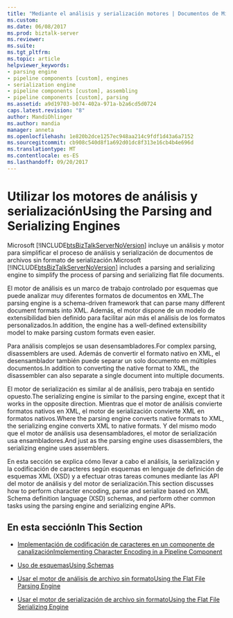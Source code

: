 ```yaml
---
title: "Mediante el análisis y serialización motores | Documentos de Microsoft"
ms.custom: 
ms.date: 06/08/2017
ms.prod: biztalk-server
ms.reviewer: 
ms.suite: 
ms.tgt_pltfrm: 
ms.topic: article
helpviewer_keywords:
- parsing engine
- pipeline components [custom], engines
- serialization engine
- pipeline components [custom], assembling
- pipeline components [custom], parsing
ms.assetid: a9d19703-b074-402a-971a-b2a6cd5d0724
caps.latest.revision: "8"
author: MandiOhlinger
ms.author: mandia
manager: anneta
ms.openlocfilehash: 1e820b2dce1257ec948aa214c9fdf1d43a6a7152
ms.sourcegitcommit: cb908c540d8f1a692d01dc8f313e16cb4b4e696d
ms.translationtype: MT
ms.contentlocale: es-ES
ms.lasthandoff: 09/20/2017
---
```

# <a name="using-the-parsing-and-serializing-engines"></a><span data-ttu-id="a7202-102">Utilizar los motores de análisis y serialización</span><span class="sxs-lookup"><span data-stu-id="a7202-102">Using the Parsing and Serializing Engines</span></span>
<span data-ttu-id="a7202-103">Microsoft [!INCLUDE[btsBizTalkServerNoVersion](../includes/btsbiztalkservernoversion-md.md)] incluye un análisis y motor para simplificar el proceso de análisis y serialización de documentos de archivos sin formato de serialización.</span><span class="sxs-lookup"><span data-stu-id="a7202-103">Microsoft [!INCLUDE[btsBizTalkServerNoVersion](../includes/btsbiztalkservernoversion-md.md)] includes a parsing and serializing engine to simplify the process of parsing and serializing flat file documents.</span></span>  
  
 <span data-ttu-id="a7202-104">El motor de análisis es un marco de trabajo controlado por esquemas que puede analizar muy diferentes formatos de documentos en XML.</span><span class="sxs-lookup"><span data-stu-id="a7202-104">The parsing engine is a schema-driven framework that can parse many different document formats into XML.</span></span> <span data-ttu-id="a7202-105">Además, el motor dispone de un modelo de extensibilidad bien definido para facilitar aún más el análisis de los formatos personalizados.</span><span class="sxs-lookup"><span data-stu-id="a7202-105">In addition, the engine has a well-defined extensibility model to make parsing custom formats even easier.</span></span>  
  
 <span data-ttu-id="a7202-106">Para análisis complejos se usan desensambladores.</span><span class="sxs-lookup"><span data-stu-id="a7202-106">For complex parsing, disassemblers are used.</span></span> <span data-ttu-id="a7202-107">Además de convertir el formato nativo en XML, el desensamblador también puede separar un solo documento en múltiples documentos.</span><span class="sxs-lookup"><span data-stu-id="a7202-107">In addition to converting the native format to XML, the disassembler can also separate a single document into multiple documents.</span></span>  
  
 <span data-ttu-id="a7202-108">El motor de serialización es similar al de análisis, pero trabaja en sentido opuesto.</span><span class="sxs-lookup"><span data-stu-id="a7202-108">The serializing engine is similar to the parsing engine, except that it works in the opposite direction.</span></span> <span data-ttu-id="a7202-109">Mientras que el motor de análisis convierte formatos nativos en XML, el motor de serialización convierte XML en formatos nativos.</span><span class="sxs-lookup"><span data-stu-id="a7202-109">Where the parsing engine converts native formats to XML, the serializing engine converts XML to native formats.</span></span> <span data-ttu-id="a7202-110">Y del mismo modo que el motor de análisis usa desensambladores, el motor de serialización usa ensambladores.</span><span class="sxs-lookup"><span data-stu-id="a7202-110">And just as the parsing engine uses disassemblers, the serializing engine uses assemblers.</span></span>  
  
 <span data-ttu-id="a7202-111">En esta sección se explica cómo llevar a cabo el análisis, la serialización y la codificación de caracteres según esquemas en lenguaje de definición de esquemas XML (XSD) y a efectuar otras tareas comunes mediante las API del motor de análisis y del motor de serialización.</span><span class="sxs-lookup"><span data-stu-id="a7202-111">This section discusses how to perform character encoding, parse and serialize based on XML Schema definition language (XSD) schemas, and perform other common tasks using the parsing engine and serializing engine APIs.</span></span>  
  
## <a name="in-this-section"></a><span data-ttu-id="a7202-112">En esta sección</span><span class="sxs-lookup"><span data-stu-id="a7202-112">In This Section</span></span>  
  
-   [<span data-ttu-id="a7202-113">Implementación de codificación de caracteres en un componente de canalización</span><span class="sxs-lookup"><span data-stu-id="a7202-113">Implementing Character Encoding in a Pipeline Component</span></span>](../core/implementing-character-encoding-in-a-pipeline-component.md)  
  
-   [<span data-ttu-id="a7202-114">Uso de esquemas</span><span class="sxs-lookup"><span data-stu-id="a7202-114">Using Schemas</span></span>](../core/using-schemas.md)  
  
-   [<span data-ttu-id="a7202-115">Usar el motor de análisis de archivo sin formato</span><span class="sxs-lookup"><span data-stu-id="a7202-115">Using the Flat File Parsing Engine</span></span>](../core/using-the-flat-file-parsing-engine.md)  
  
-   [<span data-ttu-id="a7202-116">Usar el motor de serialización de archivo sin formato</span><span class="sxs-lookup"><span data-stu-id="a7202-116">Using the Flat File Serializing Engine</span></span>](../core/using-the-flat-file-serializing-engine.md)